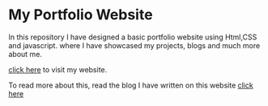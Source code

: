 # My Portfolio Website


In this repository I have designed a basic portfolio website using Html,CSS and javascript. where I have showcased my projects, blogs and much more about me.

[click here](https://saicharangouru.netlify.app) to visit my website. 

To read more about this, read the blog I have written on this website [click here](https://dev.to/saicharangouru/my-own-portfolio-website-my-first-blog-5an0)

